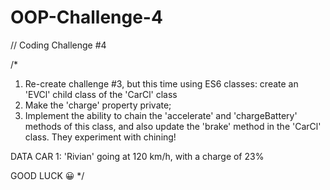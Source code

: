 # OOP-Challenge-4
// Coding Challenge #4

/* 
1. Re-create challenge #3, but this time using ES6 classes: create an 'EVCl' child class of the 'CarCl' class
2. Make the 'charge' property private;
3. Implement the ability to chain the 'accelerate' and 'chargeBattery' methods of this class, and also update the 'brake' method in the 'CarCl' class. They experiment with chining!

DATA CAR 1: 'Rivian' going at 120 km/h, with a charge of 23%

GOOD LUCK 😀
*/
